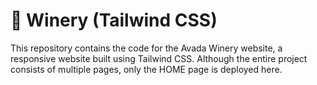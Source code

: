 # 🍇 Winery (Tailwind CSS)

 <p>
  This repository contains the code for the Avada Winery website, a responsive website built using Tailwind CSS. Although the entire project consists of multiple pages, only the HOME page is deployed here.
</p>
 
